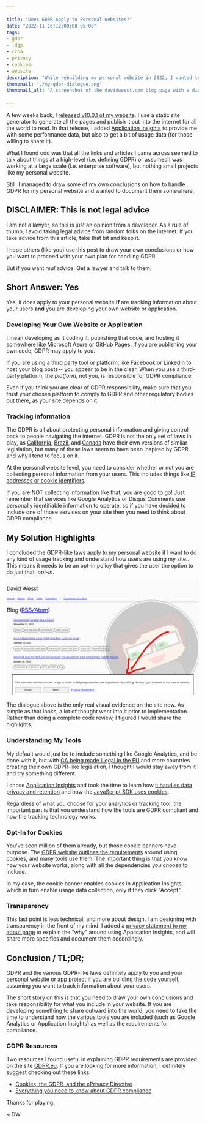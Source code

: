 ```yaml
---

title: "Does GDPR Apply to Personal Websites?"
date: "2022-11-16T12:00:00-05:00"
tags:
- gdpr
- ldgp
- ccpa
- privacy
- cookies
- website 
description: "While rebuilding my personal website in 2022, I wanted to know how or if GDPR applied to my little side project. My internet sleuthing did not bring up any clear and cut answers, but I put together some thoughts that might help others answer it for themselves."
thumbnail: "./my-gdpr-dialogue.png"
thumbnail_alt: "A screenshot of the davidwesst.com blog page with a dialogue docked to the bottom with the statement: 'This site uses cookies to track usage in order to help improve the user experience. By clicking 'Accept', you consent to our use of cookies.' along with gray 'Accept' and 'Decline' buttons, and a blue link with the text 'Privacy Statement'"

---
```


[1]: https://gdpr.eu/cookies/
[2]: https://github.com/davidwesst/website/releases/tag/v10.0.1
[3]: https://learn.microsoft.com/en-us/azure/azure-monitor/app/app-insights-overview
[4]: https://leginfo.legislature.ca.gov/faces/billTextClient.xhtml?bill_id=201720180AB375
[5]: https://iapp.org/media/pdf/resource_center/Brazilian_General_Data_Protection_Law.pdf
[6]: https://www.priv.gc.ca/en/privacy-topics/privacy-laws-in-canada/the-personal-information-protection-and-electronic-documents-act-pipeda
[7]: https://gdpr.eu/eu-gdpr-personal-data/
[8]: https://techstory.in/eu-declares-google-analytics-illegal-heres-why/
[9]: https://learn.microsoft.com/en-us/azure/azure-monitor/app/data-retention-privacy
[10]: https://learn.microsoft.com/en-us/azure/azure-monitor/app/javascript?tabs=snippet#cookie-handling
[11]: https://www.davidwesst.com/about
[12]: https://gdpr.eu/compliance/
[13]: https://gdpr.eu/

A few weeks back, I [released v10.0.1 of my website][2]. I use a static site generator to generate all the pages and publish it out into the internet for all the world to read. In that release, I added [Application Insights][3] to provide me with some performance data, but also to get a bit of usage data (for those willing to share it).

What I found odd was that all the links and articles I came across seemed to talk about things at a high-level (i.e. defining GDPR) or assumed I was working at a large scale (i.e. enterprise software), but nothing small projects like my personal website.

Still, I managed to draw some of my own conclusions on how to handle GDPR for my personal website and wanted to document them somewhere.

## DISCLAIMER: This is not legal advice

I am not a lawyer, so this is just an opinion from a developer. As a rule of thumb, I avoid taking legal advice from random folks on the internet. If you take advice from this article, take that bit and keep it. 

I hope others (like you) use this post to draw your own conclusions or how you want to proceed with your own plan for handling GDPR.

But if you want _real_ advice. Get a lawyer and talk to them.

## Short Answer: Yes

Yes, it does apply to your personal website **if** are tracking information about your users **and** you are developing your own website or application.

### Developing Your Own Website or Application

I mean developing as it coding it, publishing that code, and hosting it somewhere like Microsoft Azure or GitHub Pages. If you are publishing your own code, GDPR may apply to you.

If you are using a third party tool or platform, like Facebook or LinkedIn to host your blog posts-- you appear to be in the clear. When you use a third-party platform, the _platform_, not you, is responsible for GDPR compliance.

Even if you think you are clear of GDPR responsibility, make sure that you trust your chosen platform to comply to GDPR and other regulatory bodies out there, as your site depends on it. 

### Tracking Information

The GDPR is all about protecting personal information and giving control back to people navigating the internet. GDPR is not the only set of laws in play, as [California][4], [Brazil][5], and [Canada][6] have their own versions of similar legislation, but many of these laws seem to have been inspired by GDPR and why I tend to focus on it.

At the personal website level, you need to consider whether or not you are collecting personal information from your users. This includes things like [IP addresses or cookie identifiers][7].

If you are NOT collecting information like that, you are good to go! Just remember that services like Google Analytics or Disqus Comments use personally identifiable information to operate, so if you have decided to include one of those services on your site then you need to think about GDPR compliance.

## My Solution Highlights

I concluded the GDPR-like laws apply to my personal website if I want to do any kind of usage tracking and understand how users are using my site.. This means it needs to be an opt-in policy that gives the user the option to do just that, _opt-in_.

![A screenshot of the davidwesst.com blog page with a dialogue docked to the bottom with the statement: 'This site uses cookies to track usage in order to help improve the user experience. By clicking "Accept", you consent to our use of cookies.' along with gray 'Accept' and 'Decline' buttons, and a blue link with the text 'Privacy Statement'](./my-gdpr-dialogue.png)

The dialogue above is the only real visual evidence on the site now. As simple as that looks, a lot of thought went into it prior to implementation. Rather than doing a complete code review, I figured I would share the highlights.

### Understanding My Tools

My default would just be to include something like Google Analytics, and be done with it, but with [GA being made illegal in the EU][8] and more countries creating their own GDPR-like legislation, I thought I would stay away from it and try something different.

I chose [Application Insights][3] and took the time to learn how [it handles data privacy and retention][9] and how the [JavaScript SDK uses cookies][10].

Regardless of what you choose for your analytics or tracking tool, the important part is that you understand how the tools are GDPR compliant and how the tracking technology works.

### Opt-In for Cookies

You've seen million of them already, but those cookie banners have purpose. The [GDPR website outlines the requirements][1] around using cookies, and many tools use them. The important thing is that _you_ know how your website works, along with all the dependencies _you choose_ to include.

In my case, the cookie banner enables cookies in Application Insights, which in turn enable usage data collection, only if they click "Accept". 

### Transparency

This last point is less technical, and more about design. I am designing with transparency in the front of my mind. I added a [privacy statement to my about page][11] to explain the "why" around using Application Insights, and will share more specifics and document them accordingly.

## Conclusion / TL;DR;

GDPR and the various GDPR-like laws definitely apply to you and your personal website or app project if you are building the code yourself, assuming you want to track information about your users.

The short story on this is that you need to draw your own conclusions and take responsibility for what you include in your website. If you are developing something to share outward into the world, you need to take the time to understand how the various tools you are included (such as Google Analytics or Application Insights) as well as the requirements for compliance. 

### GDPR Resources

Two resources I found useful in explaining GDPR requirements are provided on the site [GDPR.eu][13]. If you are looking for more information, I definitely suggest checking out these links:

- [Cookies, the GDPR, and the ePrivacy Directive][1]
- [Everything you need to know about GDPR compliance][12]

Thanks for playing.

~ DW
